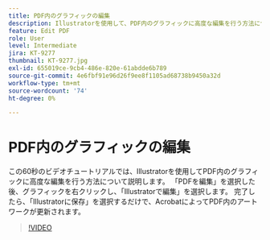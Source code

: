 ```yaml
---
title: PDF内のグラフィックの編集
description: Illustratorを使用して、PDF内のグラフィックに高度な編集を行う方法について説明します
feature: Edit PDF
role: User
level: Intermediate
jira: KT-9277
thumbnail: KT-9277.jpg
exl-id: 655019ce-9cb4-486e-820e-61abdde6b789
source-git-commit: 4e6fbf91e96d26f9ee8f1105ad68738b9450a32d
workflow-type: tm+mt
source-wordcount: '74'
ht-degree: 0%

---
```


# PDF内のグラフィックの編集

この60秒のビデオチュートリアルでは、Illustratorを使用してPDF内のグラフィックに高度な編集を行う方法について説明します。 「PDFを編集」を選択した後、グラフィックを右クリックし、「Illustratorで編集」を選択します。 完了したら、「Illustratorに保存」を選択するだけで、AcrobatによってPDF内のアートワークが更新されます。

>[!VIDEO](https://video.tv.adobe.com/v/3409119?quality=12&learn=on&hidetitle=true&captions=jpn)
